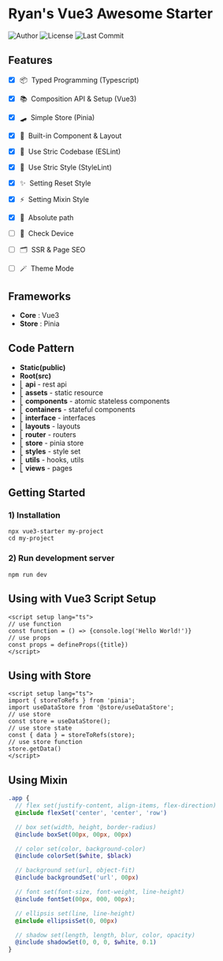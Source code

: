 # Ryan's Vue3 Awesome Starter


![Author](https://img.shields.io/badge/Author-ryan-orange.svg)
![License](https://img.shields.io/badge/License-MIT-blue.svg)
![Last Commit](https://img.shields.io/github/last-commit/ryan-ahn/npm-vue3-starter)


## Features
- [x] 📦&nbsp;&nbsp;Typed Programming (Typescript)
- [x] 📚&nbsp;&nbsp;Composition API & Setup (Vue3)
- [x] 🛹&nbsp;&nbsp;Simple Store (Pinia)
- [x] 🧵&nbsp;&nbsp;Built-in Component & Layout
- [x] 📙&nbsp;&nbsp;Use Stric Codebase (ESLint)
- [x] 📘&nbsp;&nbsp;Use Stric Style (StyleLint)
- [x] ✨&nbsp;&nbsp;Setting Reset Style
- [x] ⚡️&nbsp;&nbsp;Setting Mixin Style
- [x] 📍&nbsp;&nbsp;Absolute path
- [ ] 📱&nbsp;&nbsp;Check Device
- [ ] 🗂️&nbsp;&nbsp;SSR & Page SEO
- [ ] 🪄&nbsp;&nbsp;Theme Mode


## Frameworks
- **Core** : Vue3
- **Store** : Pinia


## Code Pattern
- **Static(public)**
- **Root(src)** <br/>
- ⎣&nbsp;**api** - rest api <br/>
- ⎣&nbsp;**assets** - static resource <br/>
- ⎣&nbsp;**components** - atomic stateless components <br/>
- ⎣&nbsp;**containers** - stateful components <br/>
- ⎣&nbsp;**interface** - interfaces <br/>
- ⎣&nbsp;**layouts** - layouts <br/>
- ⎣&nbsp;**router** - routers <br/>
- ⎣&nbsp;**store** - pinia store <br/>
- ⎣&nbsp;**styles** - style set <br/>
- ⎣&nbsp;**utils** - hooks, utils <br/>
- ⎣&nbsp;**views** - pages <br/>


## Getting Started
### 1) Installation
```shell
npx vue3-starter my-project
cd my-project
```
### 2) Run development server
```shell
npm run dev
```


## Using with Vue3 Script Setup

```vue
<script setup lang="ts">
// use function
const function = () => {console.log('Hello World!')}
// use props
const props = defineProps({title})
</script>
```


## Using with Store

```vue
<script setup lang="ts">
import { storeToRefs } from 'pinia';
import useDataStore from '@store/useDataStore';
// use store
const store = useDataStore();
// use store state
const { data } = storeToRefs(store);
// use store function
store.getData()
</script>
```


## Using Mixin

```scss
.app {
  // flex set(justify-content, align-items, flex-direction)
  @include flexSet('center', 'center', 'row')

  // box set(width, height, border-radius)
  @include boxSet(00px, 00px, 00px)

  // color set(color, background-color)
  @include colorSet($white, $black)

  // background set(url, object-fit)
  @include backgroundSet('url', 00px)

  // font set(font-size, font-weight, line-height)
  @include fontSet(00px, 000, 00px);

  // ellipsis set(line, line-height)
  @include ellipsisSet(0, 00px)

  // shadow set(length, length, blur, color, opacity)
  @include shadowSet(0, 0, 0, $white, 0.1)
}
```
